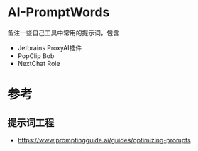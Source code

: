 # AI-PromptWords

备注一些自己工具中常用的提示词，包含

- Jetbrains ProxyAI插件
- PopClip Bob
- NextChat Role

# 参考

## 提示词工程

- https://www.promptingguide.ai/guides/optimizing-prompts
